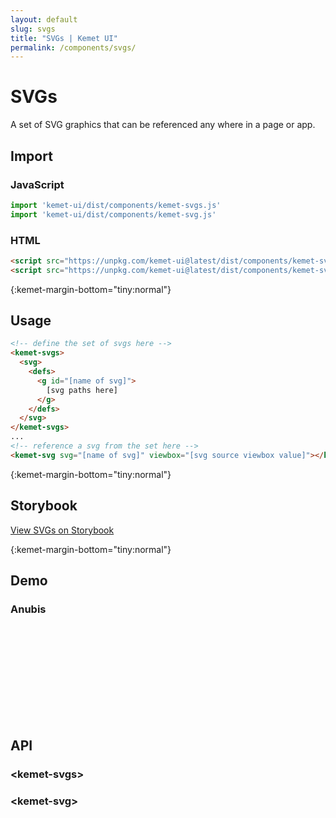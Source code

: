 ```yaml
---
layout: default
slug: svgs
title: "SVGs | Kemet UI"
permalink: /components/svgs/
---
```


# SVGs

A set of SVG graphics that can be referenced any where in a page or app.

## Import 

### JavaScript
```javascript
import 'kemet-ui/dist/components/kemet-svgs.js'
import 'kemet-ui/dist/components/kemet-svg.js'
```
### HTML
```html
<script src="https://unpkg.com/kemet-ui@latest/dist/components/kemet-svgs.js" type="module"></script>
<script src="https://unpkg.com/kemet-ui@latest/dist/components/kemet-svg.js" type="module"></script>
```


{:kemet-margin-bottom="tiny:normal"}
## Usage

```html
<!-- define the set of svgs here -->
<kemet-svgs>
  <svg>
    <defs>
      <g id="[name of svg]">
        [svg paths here]
      </g>
    </defs>
  </svg>
</kemet-svgs>
...
<!-- reference a svg from the set here -->
<kemet-svg svg="[name of svg]" viewbox="[svg source viewbox value]"></kemet-svg>
```

{:kemet-margin-bottom="tiny:normal"}
## Storybook

[View SVGs on Storybook](https://storybook.kemet.dev/?path=/docs/components-kemet-svgs--standard)


{:kemet-margin-bottom="tiny:normal"}
## Demo

### Anubis
<docs-showcase>
<main>
  <kemet-svgs>
    <svg>
      <defs>
        <g id="anubis">
          <path d="M201 5.5c-1.5 1.8-.9 5.6 2.7 17.5 2.5 8.4 2.7 8.5 12 17.4 32.9 31.1 53.3 67.7 56.8 101.9l.7 6.8 6.6 3c3.6 1.6 6.7 2.8 6.9 2.6.5-.5-7-26.4-11-38.2-6-17.4-10.6-28.5-19.2-46-12.9-26.2-26.8-46.2-41.6-59.9-7.4-6.9-11.3-8.3-13.9-5.1z"></path><path d="M168.5 17c-.3.6 5.9 20.5 13.9 44.3 20.3 60.4 26.1 82 27.3 100.8.5 8.6.3 10.2-1.6 14-5 10.2-14.4 17.3-40.8 30.8-15.4 7.8-21.1 11.2-23.5 14.1-1.8 2.1-7.3 10.5-12.3 18.6-12.6 20.7-22.5 34.4-31.9 44.2-6.5 6.7-12.2 11.1-28.1 21.7-31.3 20.6-41.1 29.4-40.3 36.2.2 2.2 1.8 3.8 7.3 7.5C48.6 356.1 61 362 65 362c2 0 8.8-2.3 15.5-5.1 28.4-12.1 63.7-25 75.5-27.5 5.6-1.2 8.3-1.1 20 .2 15.1 1.8 27.1 1.4 34.2-1.1 5.3-1.9 11.8-7.6 14.5-12.9l1.8-3.4 6 8.9c3.3 4.8 6.4 8.7 6.9 8.6.5-.2 1.5-1.2 2.2-2.3 1.2-1.7.5-3.7-6-16.6-10.1-20-12.1-26.2-10.7-33 .7-2.9 3.4-9.4 6.1-14.3 11.1-20 16.2-33.1 23-59.7 9.8-38.7 10.5-56.5 2.9-81.6-6.8-22.5-29.7-55-60.9-86.3-15.5-15.5-25.4-22.3-27.5-18.9zm58 174c0 3-31.3 27.8-41.5 33-3 1.5-8.2 3.5-11.4 4.5-13.1 3.7-21.8 10.1-26.5 19.4-2.4 4.5-3.8 5.8-5.3 4.3-2.5-2.5 8.6-17 16.8-21.8 2.3-1.4 8.8-4 14.4-5.8 12.8-4.3 27.6-14.2 47.5-32 4-3.5 6-4.1 6-1.6zm-3.1 14.6c4.7 1.8-2 8-29.2 26.5-11.1 7.6-11.6 8.1-14.9 14.9-4.6 9.4-8.3 11.9-19 12.9-7 .6-8.5 1.1-13 4.4-5.6 4.1-6.5 4.4-8.3 2.2-1-1.2-.7-1.9 1.6-4 1.6-1.5 4.1-3.4 5.6-4.3 1.5-.9 3.3-3 4-4.6 3.2-7.8 13-14.8 25.3-18 6.4-1.7 14.1-6.5 34-21.5 6.6-5 12.1-9.1 12.2-9.1.1 0 .8.3 1.7.6z"></path><path d="M273.2 175.2c-5 36.6-15.3 69-27.4 86.6-3.6 5.3-7.9 15.5-8 19.1-.1 1.5 2.1 7.6 4.7 13.6 9.6 22.1 11.2 29.3 7.6 35.1-2.1 3.4-7.4 7.8-10.6 8.8-1.4.4-2.7 2.7-4.3 7.3-3.5 10.1-12.2 27.8-17.6 36.1-2.7 4-7.7 10.4-11.1 14.1-12.1 13.2-24.6 41-41.6 92.1l-5.8 17.5 17.7.3c9.7.1 18.1.1 18.8-.2.6-.2 1.4-4.6 1.8-10.8 2.3-35.4 11.5-71.4 22.3-87.1 6.9-10 37.7-27.5 72.3-41.2 36.2-14.2 73.2-23.6 111-28.1 15.8-1.8 55.2-2.5 67.7-1.1l7.2.8-1.1-3.2c-2.2-6.4-11.5-23.6-18.1-33.6-27-40.9-69.6-79.1-125.2-112.3-11.7-7-55.8-30-57.5-30-.3 0-1.6 7.3-2.8 16.2zm28.8 23.4c54.2 30 97.6 68.3 126.6 111.9 4 6.1 7.4 11.5 7.4 11.8 0 .4-3.4.7-7.5.7h-7.4l-5-7.3c-26.3-39-68.4-75.9-119.1-104.6-6.9-3.8-13-7.4-13.6-7.8-1.5-1 .4-13.3 2-13.3.6 0 8.1 3.9 16.6 8.6zm-11.5 31.7c34.3 22.8 63.8 50.8 89.8 85.4 4.2 5.6 7.7 10.4 7.7 10.6 0 .3-3.2 1.1-7.1 1.7-6.9 1.2-7.1 1.2-8.7-1.1-4.1-5.9-16.2-20.4-25.5-30.7-17.3-19.2-41.7-40.1-63.6-54.7l-9.9-6.6 2.1-6.4c2.4-7.4 1.1-7.6 15.2 1.8zm-11.9 36.4c14.8 12.3 34.8 32 45.1 44.3 8.1 9.8 18.5 24.1 17.9 24.7-.2.2-3.1 1.2-6.5 2.3l-6 1.8-6.6-8.8c-13.4-18-35.4-40.3-56.4-57.3l-7.8-6.3 3.1-5.7c1.7-3.1 3.4-5.7 3.7-5.7.3 0 6.4 4.8 13.5 10.7zm-5.6 50.5c8.2 12.2 19.5 33.7 18.2 34.8-.9.8-11.5 5.1-11.7 4.8 0-.2-1-2.3-2-4.7-1.1-2.4-4.3-8.7-7.2-13.9-4.8-8.7-5.3-10.2-5.3-15.8 0-4.3-.9-9-3-15.1l-2.9-8.8 2.9 3.5c1.7 1.9 6.6 8.8 11 15.2zm-20.6 38.5c1.1 13.6 1.4 12.8-5.7 16.8-3.5 1.9-6.7 3.5-7 3.5-1.6 0-.5-5.2 2.7-12.6 1.9-4.3 4.1-9.6 5-11.7 2.5-6.1 4.2-4.8 5 4z"></path><path d="M442.4 354.8c-.6.4-2.3 4.5-3.7 9.2-11.4 37.3-41.5 70.3-83.3 91.3-33.7 16.9-69.6 25.6-128.9 31.3l-5.1.5.8 9.6c.4 5.3.9 9.7 1 9.9.8.7 22.9 3.4 33.3 3.9 29.8 1.7 68.8-4.9 98.2-16.6 38.7-15.3 78.3-45 99.6-74.6 13.9-19.4 23.7-44.8 23.7-61.4V354h-17.2c-9.5 0-17.8.4-18.4.8z"></path><path d="M414.5 356.8c-7.5.7-33 4.5-42 6.3-46.6 9.3-85.6 24.5-117.3 45.6-14.9 9.9-20.8 15.8-25.5 25.4-4.1 8.3-7.7 21.1-7.7 27.1v3.8h4.8c13 0 47.6-5.3 68.2-10.5 24.4-6.1 49.1-16.1 65.9-26.6 24.5-15.4 43.6-36.6 53.3-59.1 4.5-10.5 4.6-12.4.3-12z"></path>
        </g>
      </defs>
    </svg>
  </kemet-svgs>
  <kemet-svg svg="anubis" viewbox="0 0 512 512"></kemet-svg>
</main>
</docs-showcase>

## API

### &lt;kemet-svgs&gt;
<docs-api-table base-url="{{ site.baseurl }}" component="kemet-svgs"></docs-api-table>

### &lt;kemet-svg&gt;
<docs-api-table base-url="{{ site.baseurl }}" component="kemet-svg"></docs-api-table>
